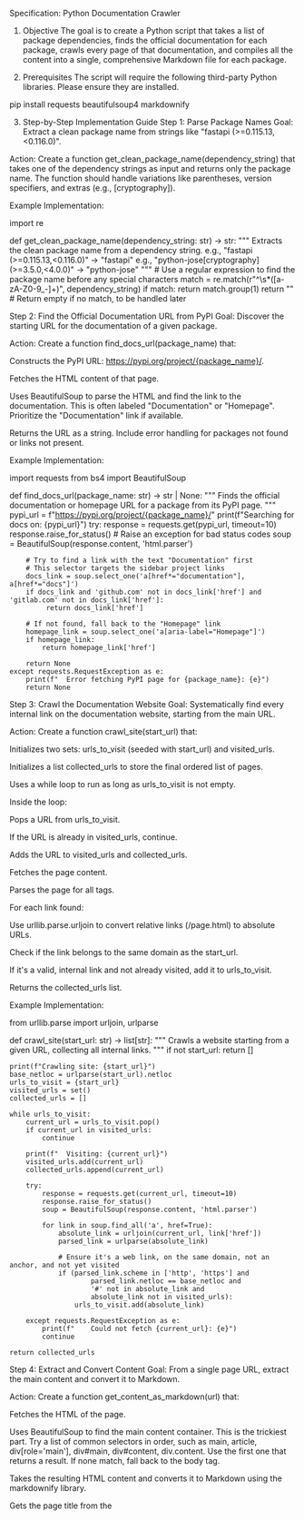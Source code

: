 Specification: Python Documentation Crawler
1. Objective
The goal is to create a Python script that takes a list of package dependencies, finds the official documentation for each package, crawls every page of that documentation, and compiles all the content into a single, comprehensive Markdown file for each package.

2. Prerequisites
The script will require the following third-party Python libraries. Please ensure they are installed.

pip install requests beautifulsoup4 markdownify

3. Step-by-Step Implementation Guide
Step 1: Parse Package Names
Goal: Extract a clean package name from strings like "fastapi (>=0.115.13,<0.116.0)".

Action:
Create a function get_clean_package_name(dependency_string) that takes one of the dependency strings as input and returns only the package name. The function should handle variations like parentheses, version specifiers, and extras (e.g., [cryptography]).

Example Implementation:

import re

def get_clean_package_name(dependency_string: str) -> str:
    """
    Extracts the clean package name from a dependency string.
    e.g., "fastapi (>=0.115.13,<0.116.0)" -> "fastapi"
    e.g., "python-jose[cryptography] (>=3.5.0,<4.0.0)" -> "python-jose"
    """
    # Use a regular expression to find the package name before any special characters
    match = re.match(r"^\s*([a-zA-Z0-9_-]+)", dependency_string)
    if match:
        return match.group(1)
    return "" # Return empty if no match, to be handled later

Step 2: Find the Official Documentation URL from PyPI
Goal: Discover the starting URL for the documentation of a given package.

Action:
Create a function find_docs_url(package_name) that:

Constructs the PyPI URL: https://pypi.org/project/{package_name}/.

Fetches the HTML content of that page.

Uses BeautifulSoup to parse the HTML and find the link to the documentation. This is often labeled "Documentation" or "Homepage". Prioritize the "Documentation" link if available.

Returns the URL as a string. Include error handling for packages not found or links not present.

Example Implementation:

import requests
from bs4 import BeautifulSoup

def find_docs_url(package_name: str) -> str | None:
    """
    Finds the official documentation or homepage URL for a package from its PyPI page.
    """
    pypi_url = f"https://pypi.org/project/{package_name}/"
    print(f"Searching for docs on: {pypi_url}")
    try:
        response = requests.get(pypi_url, timeout=10)
        response.raise_for_status() # Raise an exception for bad status codes
        soup = BeautifulSoup(response.content, 'html.parser')

        # Try to find a link with the text "Documentation" first
        # This selector targets the sidebar project links
        docs_link = soup.select_one('a[href*="documentation"], a[href*="docs"]')
        if docs_link and 'github.com' not in docs_link['href'] and 'gitlab.com' not in docs_link['href']:
             return docs_link['href']

        # If not found, fall back to the "Homepage" link
        homepage_link = soup.select_one('a[aria-label="Homepage"]')
        if homepage_link:
            return homepage_link['href']

        return None
    except requests.RequestException as e:
        print(f"  Error fetching PyPI page for {package_name}: {e}")
        return None

Step 3: Crawl the Documentation Website
Goal: Systematically find every internal link on the documentation website, starting from the main URL.

Action:
Create a function crawl_site(start_url) that:

Initializes two sets: urls_to_visit (seeded with start_url) and visited_urls.

Initializes a list collected_urls to store the final ordered list of pages.

Uses a while loop to run as long as urls_to_visit is not empty.

Inside the loop:

Pops a URL from urls_to_visit.

If the URL is already in visited_urls, continue.

Adds the URL to visited_urls and collected_urls.

Fetches the page content.

Parses the page for all <a> tags.

For each link found:

Use urllib.parse.urljoin to convert relative links (/page.html) to absolute URLs.

Check if the link belongs to the same domain as the start_url.

If it's a valid, internal link and not already visited, add it to urls_to_visit.

Returns the collected_urls list.

Example Implementation:

from urllib.parse import urljoin, urlparse

def crawl_site(start_url: str) -> list[str]:
    """
    Crawls a website starting from a given URL, collecting all internal links.
    """
    if not start_url:
        return []
        
    print(f"Crawling site: {start_url}")
    base_netloc = urlparse(start_url).netloc
    urls_to_visit = {start_url}
    visited_urls = set()
    collected_urls = []

    while urls_to_visit:
        current_url = urls_to_visit.pop()
        if current_url in visited_urls:
            continue

        print(f"  Visiting: {current_url}")
        visited_urls.add(current_url)
        collected_urls.append(current_url)

        try:
            response = requests.get(current_url, timeout=10)
            response.raise_for_status()
            soup = BeautifulSoup(response.content, 'html.parser')

            for link in soup.find_all('a', href=True):
                absolute_link = urljoin(current_url, link['href'])
                parsed_link = urlparse(absolute_link)

                # Ensure it's a web link, on the same domain, not an anchor, and not yet visited
                if (parsed_link.scheme in ['http', 'https'] and
                        parsed_link.netloc == base_netloc and
                        '#' not in absolute_link and
                        absolute_link not in visited_urls):
                    urls_to_visit.add(absolute_link)

        except requests.RequestException as e:
            print(f"    Could not fetch {current_url}: {e}")
            continue
            
    return collected_urls

Step 4: Extract and Convert Content
Goal: From a single page URL, extract the main content and convert it to Markdown.

Action:
Create a function get_content_as_markdown(url) that:

Fetches the HTML of the page.

Uses BeautifulSoup to find the main content container. This is the trickiest part. Try a list of common selectors in order, such as main, article, div[role='main'], div#main, div#content, div.content. Use the first one that returns a result. If none match, fall back to the body tag.

Takes the resulting HTML content and converts it to Markdown using the markdownify library.

Gets the page title from the <title> tag to use as a header.

Returns a dictionary containing the title and the Markdown content.

Example Implementation:

from markdownify import markdownify as md

def get_content_as_markdown(url: str) -> dict | None:
    """
    Fetches a URL, extracts its main content, and converts it to Markdown.
    """
    try:
        response = requests.get(url, timeout=10)
        response.raise_for_status()
        soup = BeautifulSoup(response.content, 'html.parser')

        title = soup.title.string if soup.title else "Untitled Page"
        
        # List of potential main content selectors, from most specific to least
        selectors = ['main', 'article', "div[role='main']", 'div#main', 'div#content', 'div.content']
        main_content = None
        for selector in selectors:
            main_content = soup.select_one(selector)
            if main_content:
                break
        
        if not main_content:
            main_content = soup.body # Fallback

        # Convert the found HTML content to Markdown
        markdown_content = md(str(main_content), heading_style="ATX")
        return {'title': title, 'content': markdown_content}

    except requests.RequestException as e:
        print(f"  Could not process {url}: {e}")
        return None

Step 5: Assemble the Master Script
Goal: Tie all the pieces together into a single, runnable script.

Action:

Define the initial dependencies list.

Loop through each dependency string.

Call get_clean_package_name() to get the name.

Call find_docs_url() to get the documentation starting point.

If a URL is found, call crawl_site() to get all the page URLs.

Iterate through the list of crawled URLs:

Call get_content_as_markdown() for each URL.

Append the resulting title (as a new H2 header: ## Title) and content to a master string for that package.

Save the complete master string to a file named {package_name}.md.

This final orchestration brings all the previous functions together to fulfill the project objective.
